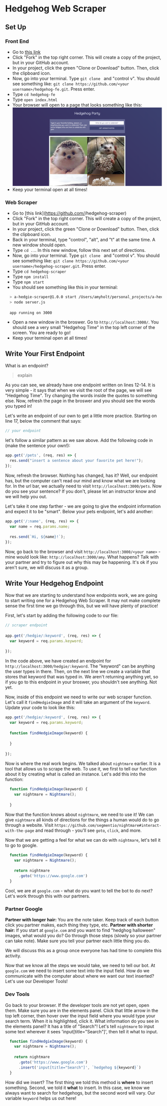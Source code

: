 # Hedgehog Web Scraper

## Set Up

### Front End
- Go to [this link](https://github.com/ameseee/hedgehog-fe)
- Click "Fork" in the top right corner. This will create a copy of the project, but in your GitHub account.
- In your project, click the green "Clone or Download" button. Then, click the clipboard icon.
- Now, go into your terminal. Type `git clone `  and "control v". You should see something like: `git clone https://github.com/<your username>/hedgehog-fe.git`. Press enter.
- Type `cd hedgehog-fe`
- Type `open index.html`
- Your browser will open to a page that looks something like this:
![inline](../assets/start_view_screenshot.png)
- Keep your terminal open at all times!

### Web Scraper
- Go to [this link](https://github.com/<your username>/hedgehog-scraper)
- Click "Fork" in the top right corner. This will create a copy of the project, but in your GitHub account.
- In your project, click the green "Clone or Download" button. Then, click the clipboard icon.
- Back in your terminal, type "control", "alt", and "t" at the same time. A new window should open.
- Type `cd ..`. In this new window, follow this next set of directions.
- Now, go into your terminal. Type `git clone ` and "control v". You should see something like: `git clone https://github.com/<your username>/hedgehog-scraper.git`. Press enter.
- Type `cd hedgehog-scraper`
- Type `npm install`
- Type `npm start`
- You should see something like this in your terminal:
```bash
  > a-hedgie-scraper@1.0.0 start /Users/amyholt/personal_projects/a-hedgie-scraper
  > node server.js

  app running on 3000
```
- Open a new window in the broswer. Go to `http://localhost:3000/`. You should see a very small "Hedgehog Time" in the top left corner of the screen. You are ready to go!
- Keep your terminal open at all times!

## Write Your First Endpoint 

What is an endpoint?
> explain 

As you can see, we already have one endpoint written on lines 12-14. It is very simple - it says that when we visit the root of the page, we will see "Hedgehog Time". Try changing the words inside the quotes to something else. Now, refresh the page in the broswer and you should see the words you typed in!

Let's write an endpoint of our own to get a little more practice. Starting on line 17, below the comment that says:
```js
// your endpoint
```
let's follow a similar pattern as we saw above. Add the following code in (make the sentence your own!):

```js
app.get('/pets', (req, res) => {
  res.send("insert a sentence about your favorite pet here!");
});
```

Now, refresh the browser. Nothing has changed, has it? Well, our endpoint has, but the computer can't read our mind and know what we are looking for. In the url bar, we actually need to visit `http://localhost:3000/pets`. Now do you see your sentence? If you don't, please let an instructor know and we will help you out. 

Let's take it one step farther - we are going to give the endpoint information and expect it to be "smart". Below your pets endpoint, let's add another:

```js
app.get('/:name', (req, res) => {
  var name = req.params.name;
  
  res.send(`Hi, ${name}!`);
});
```

Now, go back to the browser and visit `http://localhost:3000/<your name>` - mine would look like: `http://localhost:3000/amy`. What happens? Talk with your partner and try to figure out why this may be happening. It's ok if you aren't sure, we will discuss it as a group. 

## Write Your Hedgehog Endpoint 

Now that we are starting to understand how endpoints work, we are going to start writing one for a Hedgehog Web Scraper. It may not make complete sense the first time we go through this, but we will have plenty of practice! 

First, let's start by adding the following code to our file:

```js
// scraper endpoint

app.get('/hedgie/:keyword', (req, res) => {
  var keyword = req.params.keyword;

});
```

In the code above, we have created an endpoint for `http://localhost:3000/hedgie/:keyword`. The "keyword" can be anything the user types in there. Then, on the next line we create a variable that stores that keyword that was typed in. We aren't returning anything yet, so if you go to this endpoint in your broswer, you shouldn't see anything. Not yet. 

Now, inside of this endpoint we need to write our web scraper function. Let's call it `findHedgieImage` and it will take an argument of the `keyword`. Update your code to look like this:

```js
app.get('/hedgie/:keyword', (req, res) => {
  var keyword = req.params.keyword;

  function findHedgieImage(keyword) { 
    
  }
  
});
```

Now is where the real work begins. We talked about `nightmare` earlier. It is a tool that allows us to scrape the web. To use it, we first to tell our function about it by creating what is called an instance. Let's add this into the function:

```js
  function findHedgieImage(keyword) {
    var nightmare = Nightmare();

  }
```

Now that the function knows about `nightmare`, we need to use it! We can give `nightmare` all kinds of directions for the things a human would do to go through a website. Visit `https://github.com/segmentio/nightmare#interact-with-the-page` and read through - you'll see `goto`, `click`, and more. 

Now that we are getting a feel for what we can do with `nightmare`, let's tell it to go to google. 

```js
  function findHedgieImage(keyword) {
    var nightmare = Nightmare();

    return nightmare
      .goto('https://www.google.com')
  }
```

Cool, we are at `google.com` - what do you want to tell the bot to do next? Let's work through this with our partners. 

### Partner Google 

**Partner with longer hair:** You are the note taker. Keep track of each button click you partner makes, each thing they type, etc. 
**Partner with shorter hair:** If you start at `google.com` and you want to find "hedghog halloween" images, what would you do? Go through those steps (slowly so your partner can take note). Make sure you tell your partner each little thing you do. 

We will discuss this as a group once everyone has had time to complete this activity. 

Now that we know all the steps we would take, we need to tell our bot. At `google.com` we need to insert some text into the input field. How do we communicate with the computer about where we want our text inserted? Let's use our Developer Tools!

### Dev Tools

Go back to your browser. If the developer tools are not yet open, open them. Make sure you are in the elements panel. Click that little arrow in the top left corner, then hover over the input field where you would type your search term. When it is highlighted, click it. What information do you see in the elements panel? It has a title of "Search"! Let's tell `nightmare` to input some text wherever it sees 'input[title="Search"]', then tell it what to input.

```js
  function findHedgieImage(keyword) {
    var nightmare = Nightmare();

    return nightmare
      .goto('https://www.google.com')
      .insert('input[title="Search"]', `hedgehog ${keyword}`)
  }
```

How did we insert? The first thing we told this method is **where** to insert something. Second, we told it **what** to insert. In this case, we know we always want to search for hedgehogs, but the second word will vary. Our variable `keyword` helps us out here!
